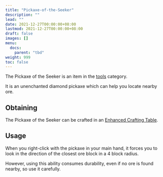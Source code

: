 ```yaml
---
title: "Pickaxe-of-the-Seeker"
description: ""
lead: ""
date: 2021-12-27T00:00:00+08:00
lastmod: 2021-12-27T00:00:00+08:00
draft: false
images: []
menu: 
  docs:
    parent: "tbd"
weight: 999
toc: false
---
```


The Pickaxe of the Seeker is an item in the [tools](/docs/slimefun/tools) category.

It is an unenchanted diamond pickaxe which can help you locate nearby ore.

## Obtaining

The Pickaxe of the Seeker can be crafted in an [Enhanced Crafting Table](/docs/slimefun/enhanced-crafting-table).

## Usage

When you right-click with the pickaxe in your main hand, it forces you to look in the direction of the closest ore block in a 4 block radius.

However, using this ability consumes durability, even if no ore is found nearby, so use it carefully.
